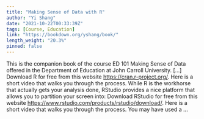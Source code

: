 ```yaml
---
title: "Making Sense of Data with R"
author: "Yi Shang"
date: "2021-10-22T00:33:39Z"
tags: [Course, Education]
link: "https://bookdown.org/yshang/book/"
length_weight: "20.3%"
pinned: false
---
```


This is the companion book of the course ED 101 Making Sense of Data offered in the Department of Education at John Carroll University. [...] Download R for free from this website https://cran.r-project.org/. Here is a short video that walks you through the process. While R is the workhorse that actually gets your analysis done, RStudio provides a nice platform that allows you to partition your screen into: Download RStudio for free from this website https://www.rstudio.com/products/rstudio/download/. Here is a short video that walks you through the process. You may have used a ...

